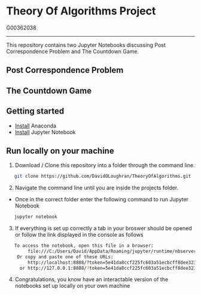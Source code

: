 # Theory Of Algorithms Project

G00362038

***

This repository contains two Jupyter Notebooks discussing Post Correspondence Problem and The Countdown Game.

## Post Correspondence Problem


## The Countdown Game


## Getting started

* [Install](https://docs.anaconda.com/anaconda/install/index.html) Anaconda 
* [Install](https://jupyter.org/install) Jupyter Notebook 


## Run locally on your machine
1. Download / Clone this repository into a folder through the command line.<br/>
```sh
   git clone https://github.com/DavidOLoughran/TheoryOfAlgorithms.git
   ```
2. Navigate the command line until you are inside the projects folder.<br/>
- Once in the correct folder enter the following command to run Jupyter Notebook
```sh
   jupyter notebook
   ```
3. If everything is set up correctly a tab in your broswer should be opened or follow the link displayed in the console as follows
```sh
   To access the notebook, open this file in a browser:
        file:///C:/Users/David/AppData/Roaming/jupyter/runtime/nbserver-10604-open.html
    Or copy and paste one of these URLs:
        http://localhost:8888/?token=5e41da8ccf225fc603a51ecbcff8dee32327646ff1506870
     or http://127.0.0.1:8888/?token=5e41da8ccf225fc603a51ecbcff8dee32327646ff1506870
   ```
4. Congratulations, you know have an interactable version of the notebooks set up locally on your own machine

